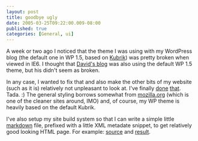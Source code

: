 ```yaml
---
layout: post
title: goodbye ugly
date: 2005-03-25T09:22:00.009-08:00
published: true
categories: [General, ui]
---
```


<p>A week or two ago I noticed that the theme I was using with my WordPress blog (the default one in WP 1.5, based on <a href="http://binarybonsai.com/kubrick/">Kubrik</a>) was pretty broken when viewed in IE6. I thought that <a href="http://ascher.ca/blog/">David's blog</a> was also using the default WP 1.5 theme, but his didn't seem as broken.</p>

<p>In any case, I wanted to fix that and also make the other bits of my website (such as it is) relatively not unpleasant to look at. I've finally <a href="http://trentm.com/">done</a> <a href="http://trentm.com/blog/">that</a>. Tada. :)  The general styling borrows somewhat from <a href="http://mozilla.org/">mozilla.org</a> (which is one of the cleaner sites around, IMO) and, of course, my WP theme is heavily based on the default Kubrik.</p>

<p>I've also setup my site build system so that I can write a simple little <a href="http://daringfireball.net/projects/markdown/">markdown</a> file, prefixed with a little XML metadate snippet, to get relatively good looking HTML page.  For example: <a href="http://trentm.com/software/index.markdown.txt">source</a> and <a href="http://trentm.com/software/">result</a>.</p>
